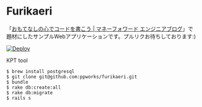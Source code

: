 # Furikaeri

「[おもてなしの心でコードを書こう | マネーフォワード エンジニアブログ](https://moneyforward.com/engineers_blog/2014/12/01/readable_code/)」で題材にしたサンプルWebアプリケーションです。プルリクお待ちしております:)


[![Deploy](https://www.herokucdn.com/deploy/button.png)](https://heroku.com/deploy?template=https://github.com/ppworks/furikaeri)

KPT tool

```
$ brew install postgresql
$ git clone git@github.com:ppworks/furikaeri.git
$ bundle
$ rake db:create:all
$ rake db:migrate
$ rails s
```
